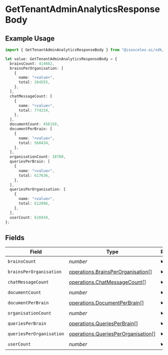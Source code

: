 # GetTenantAdminAnalyticsResponseBody

## Example Usage

```typescript
import { GetTenantAdminAnalyticsResponseBody } from "@isosceles-ai/sdk/models/operations";

let value: GetTenantAdminAnalyticsResponseBody = {
  brainsCount: 414662,
  brainsPerOrganisation: [
    {
      name: "<value>",
      total: 264555,
    },
  ],
  chatMessageCount: [
    {
      name: "<value>",
      total: 774234,
    },
  ],
  documentCount: 456150,
  documentPerBrain: [
    {
      name: "<value>",
      total: 568434,
    },
  ],
  organisationCount: 18789,
  queriesPerBrain: [
    {
      name: "<value>",
      total: 617636,
    },
  ],
  queriesPerOrganisation: [
    {
      name: "<value>",
      total: 612096,
    },
  ],
  userCount: 616934,
};
```

## Fields

| Field                                                                                    | Type                                                                                     | Required                                                                                 | Description                                                                              |
| ---------------------------------------------------------------------------------------- | ---------------------------------------------------------------------------------------- | ---------------------------------------------------------------------------------------- | ---------------------------------------------------------------------------------------- |
| `brainsCount`                                                                            | *number*                                                                                 | :heavy_check_mark:                                                                       | N/A                                                                                      |
| `brainsPerOrganisation`                                                                  | [operations.BrainsPerOrganisation](../../models/operations/brainsperorganisation.md)[]   | :heavy_check_mark:                                                                       | N/A                                                                                      |
| `chatMessageCount`                                                                       | [operations.ChatMessageCount](../../models/operations/chatmessagecount.md)[]             | :heavy_check_mark:                                                                       | N/A                                                                                      |
| `documentCount`                                                                          | *number*                                                                                 | :heavy_check_mark:                                                                       | N/A                                                                                      |
| `documentPerBrain`                                                                       | [operations.DocumentPerBrain](../../models/operations/documentperbrain.md)[]             | :heavy_check_mark:                                                                       | N/A                                                                                      |
| `organisationCount`                                                                      | *number*                                                                                 | :heavy_check_mark:                                                                       | N/A                                                                                      |
| `queriesPerBrain`                                                                        | [operations.QueriesPerBrain](../../models/operations/queriesperbrain.md)[]               | :heavy_check_mark:                                                                       | N/A                                                                                      |
| `queriesPerOrganisation`                                                                 | [operations.QueriesPerOrganisation](../../models/operations/queriesperorganisation.md)[] | :heavy_check_mark:                                                                       | N/A                                                                                      |
| `userCount`                                                                              | *number*                                                                                 | :heavy_check_mark:                                                                       | N/A                                                                                      |
